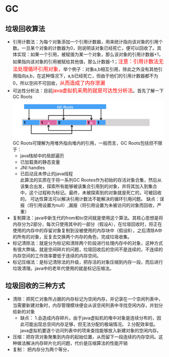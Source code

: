 # GC  
## 垃圾回收算法  
* 引用计数法：为每个对象添加一个引用计数器，用来统计指向该对象的引用个数。一旦某个对象的计数器为0，则说明该对象已经死亡，便可以回收了。具体实现：如果一个引用，被赋值为某一个对象，那么该对象的引用计数器+1，如果指向该对象的引用被赋给其他值，那么计数器-1；<font size='3' color='red'>注意：引用计数法无法处理循环引用对象，</font>举个例子：对象a,b相互引用，除此之外没有其他引用指向a,b，在这种情况下，a,b已经死亡，但由于他们的引用计数器都不为0，所以空间不可回收，<font size='3' color='red'>从而造成了内存泄漏</font>
* 可达性分析法：目前<font size='3' color='red'>java虚拟机采用的就是可达性分析法</font>。首先了解一下GC Roots   
 ![](https://github.com/FantasmYi/CodeMonkeyNote/blob/master/image/%E5%8F%AF%E8%BE%BE%E6%80%A7%E5%88%86%E6%9E%90.png)      
 GC Roots可理解为用堆外指向堆内的引用，一般而言，GC Roots包括但不限于：          
  * java栈帧中的局部遍历
  * 已加载类的静态变量
  * JNI handles
  * 已启动且未停止的java线程              
此算法的实质在于将一系列GC Rootes作为初始的存活对象合集，然后从该集合出发，探索所有能够被该集合引用到的对象，并将其加入到集合中，这个过程称为标记。最终，未被探索到的对象就是死亡的，可被回收的。 
可达性算法可以解决引用计数法不能解决的循环引用问题。
  缺点：误报（将引用设置为null）,漏报（将引用设置为未被访问的对象而回收，严重）
* 复制算法：java中新生代的from和to空间就是使用这个算法。其核心思想是将内存分为2部分，每次只使用其中的一部分（假设A），在垃圾回收时，将正在使用的内存中的存留对象复制到没被使用的内存块中（假设B），之后清除A中的所有的对象，反复去交换两个内存的角色，完成垃圾收集。
* 标记清除法：就是分为标记和清除两个阶段进行处理内存中的对象，这种方式有很大弊端，就是空间碎片的问题，垃圾回收后的空间不是连续的，不连续的内存空间的工作效率要低于连续的内存空间。
* 标记压缩法：是标记清除法的升级，把存活的对象压缩到内存一段，而后进行垃圾清理。java中的老年代使用的就是标记压缩法。

## 垃圾回收的三种方式  
* 清除：把死亡对象所占据的内存标记为空闲内存，并记录在一个空闲列表中，当需要新建对象时，内存管理模块便会从该空闲列表中寻找空闲内存，并划分给新的对象
  * 缺点： 
    1.会造成内存碎片。由于java虚拟机的堆中对象是连续分布的，因此可能出现总空间内存足够，但无法分配的极端情况。
    2.分配效率低。java虚拟机要逐个访问列表中的项来查找能够放入新建对象的空闲内存。
* 压缩：把存货对象聚集到内存的起始位置，从而留下一段连续的内存空间。这种做法解决内存碎片化的问题，代价是压缩算法的性能开销
* 复制： 把内存分为两个等分，
